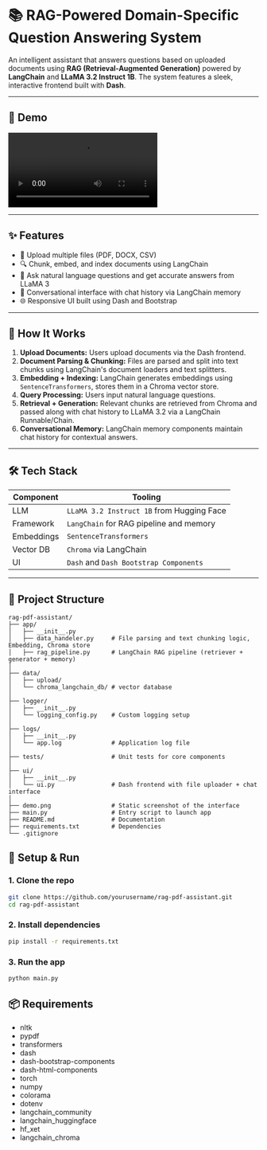 # 📚 RAG-Powered Domain-Specific Question Answering System

An intelligent assistant that answers questions based on uploaded documents using **RAG (Retrieval-Augmented Generation)** powered by **LangChain** and **LLaMA 3.2 Instruct 1B**. The system features a sleek, interactive frontend built with **Dash**.

---

## 🚀 Demo

![Demo GIF](https://github.com/HeshamEL-Shreif/RAG-powered-Domain-Specific-Question-Answering-System/blob/main/demo.mp4)

---

## ✨ Features

- 📄 Upload multiple files (PDF, DOCX, CSV)
- 🔍 Chunk, embed, and index documents using LangChain
- 🤖 Ask natural language questions and get accurate answers from LLaMA 3
- 💬 Conversational interface with chat history via LangChain memory
- 🌐 Responsive UI built using Dash and Bootstrap

---

## 🧠 How It Works

1. **Upload Documents:** Users upload documents via the Dash frontend.
2. **Document Parsing & Chunking:** Files are parsed and split into text chunks using LangChain's document loaders and text splitters.
3. **Embedding + Indexing:** LangChain generates embeddings using `SentenceTransformers`, stores them in a Chroma vector store.
4. **Query Processing:** Users input natural language questions.
5. **Retrieval + Generation:** Relevant chunks are retrieved from Chroma and passed along with chat history to LLaMA 3.2 via a LangChain Runnable/Chain.
6. **Conversational Memory:** LangChain memory components maintain chat history for contextual answers.

---

## 🛠️ Tech Stack

| Component      | Tooling                                       |
|----------------|-----------------------------------------------|
| LLM            | `LLaMA 3.2 Instruct 1B` from Hugging Face     |
| Framework      | `LangChain` for RAG pipeline and memory       |
| Embeddings     | `SentenceTransformers`                        |
| Vector DB      | `Chroma` via LangChain                         |
| UI             | `Dash` and `Dash Bootstrap Components`        |

---

## 📁 Project Structure
```text
rag-pdf-assistant/
├── app/
│   ├── __init__.py
│   ├── data_handeler.py     # File parsing and text chunking logic, Embedding, Chroma store
│   ├── rag_pipeline.py      # LangChain RAG pipeline (retriever + generator + memory)
│
├── data/
│   ├── upload/
│   └── chroma_langchain_db/ # vector database
│
├── logger/
│   ├── __init__.py
│   └── logging_config.py    # Custom logging setup
│
├── logs/
│   ├── __init__.py
│   └── app.log              # Application log file
│
├── tests/                   # Unit tests for core components
│
├── ui/
│   ├── __init__.py
│   └── ui.py                # Dash frontend with file uploader + chat interface
│
├── demo.png                 # Static screenshot of the interface
├── main.py                  # Entry script to launch app
├── README.md                # Documentation
├── requirements.txt         # Dependencies
└── .gitignore
```


## 🧪 Setup & Run

### 1. Clone the repo

```bash
git clone https://github.com/yourusername/rag-pdf-assistant.git
cd rag-pdf-assistant
```
### 2. Install dependencies
``` bash
pip install -r requirements.txt
```
### 3. Run the app
``` bash
python main.py
```

## 📦 Requirements
- nltk 
- pypdf
- transformers
- dash
- dash-bootstrap-components
- dash-html-components
- torch
- numpy
- colorama
- dotenv
- langchain_community
- langchain_huggingface
- hf_xet
- langchain_chroma
